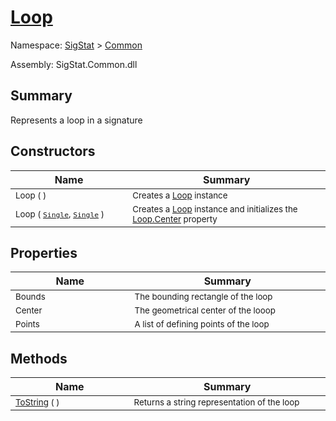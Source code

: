 # [Loop](./Loop.md)

Namespace: [SigStat]() > [Common](./README.md)

Assembly: SigStat.Common.dll

## Summary
Represents a loop in a signature

## Constructors

| Name | Summary | 
| --- | --- | 
| <sub>Loop (  )</sub><img width=200/>| <sub>Creates a [Loop](https://github.com/hargitomi97/sigstat/blob/master/docs/md/SigStat/Common/Loop.md) instance</sub><img width=200/>| <br>
| <sub>Loop ( [`Single`](https://docs.microsoft.com/en-us/dotnet/api/System.Single), [`Single`](https://docs.microsoft.com/en-us/dotnet/api/System.Single) )</sub><img width=200/>| <sub>Creates a [Loop](https://github.com/hargitomi97/sigstat/blob/master/docs/md/SigStat/Common/Loop.md) instance and initializes the [Loop.Center](https://github.com/hargitomi97/sigstat/blob/master/docs/md/SigStat/Common/Loop.md) property</sub><img width=200/>| <br>


## Properties

| Name | Summary | 
| --- | --- | 
| <sub>Bounds</sub><img width=200/>| <sub>The bounding rectangle of the loop</sub><img width=200/>| <br>
| <sub>Center</sub><img width=200/>| <sub>The geometrical center of the looop</sub><img width=200/>| <br>
| <sub>Points</sub><img width=200/>| <sub>A list of defining points of the loop</sub><img width=200/>| <br>


## Methods

| Name | Summary | 
| --- | --- | 
| <sub>[ToString](./Methods/Loop-100663342.md) (  )</sub><img width=200/>| <sub>Returns a string representation of the loop</sub><img width=200/>| <br>


